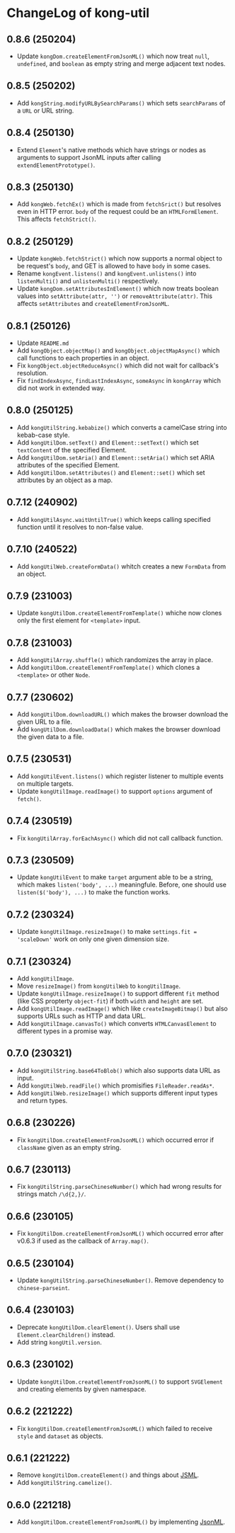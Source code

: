 # ChangeLog of kong-util

## 0.8.6 (250204)
* Update `kongDom.createElementFromJsonML()`
  which now treat `null`, `undefined`, and `boolean` as empty string
  and merge adjacent text nodes.

## 0.8.5 (250202)
* Add `kongString.modifyURLBySearchParams()`
  which sets `searchParams` of a `URL` or URL string.

## 0.8.4 (250130)
* Extend `Element`'s native methods which have strings or nodes as arguments
  to support JsonML inputs after calling `extendElementPrototype()`.

## 0.8.3 (250130)
* Add `kongWeb.fetchEx()`
  which is made from `fetchSrict()` but resolves even in HTTP error.
  `body` of the request could be an `HTMLFormElement`.
  This affects `fetchStrict()`.

## 0.8.2 (250129)
* Update `kongWeb.fetchStrict()`
  which now supports a normal object to be request's `body`,
  and GET is allowed to have `body` in some cases.
* Rename `kongEvent.listens()` and `kongEvent.unlistens()`
  into `listenMulti()` and `unlistenMulti()` respectively.
* Update `kongDom.setAttributesInElement()`
  which now treats boolean values into `setAttribute(attr, '')` or `removeAttribute(attr)`.
  This affects `setAttributes` and `createElementFromJsonML`.

## 0.8.1 (250126)
* Update `README.md`
* Add `kongObject.objectMap()` and `kongObject.objectMapAsync()`
  which call functions to each properties in an object.
* Fix `kongObject.objectReduceAsync()`
  which did not wait for callback's resolution.
* Fix `findIndexAsync`, `findLastIndexAsync`, `someAsync` in `kongArray`
  which did not work in extended way.

## 0.8.0 (250125)
* Add `kongUtilString.kebabize()`
  which converts a camelCase string into kebab-case style.
* Add `kongUtilDom.setText()` and `Element::setText()`
  which set `textContent` of the specified Element.
* Add `kongUtilDom.setAria()` and `Element::setAria()`
  which set ARIA attributes of the specified Element.
* Add `kongUtilDom.setAttributes()` and `Element::set()`
  which set attributes by an object as a map.

## 0.7.12 (240902)
* Add `kongUtilAsync.waitUntilTrue()`
  which keeps calling specified function until it resolves to non-false value.

## 0.7.10 (240522)
* Add `kongUtilWeb.createFormData()`
  whitch creates a new `FormData` from an object.

## 0.7.9 (231003)
* Update `kongUtilDom.createElementFromTemplate()`
  whiche now clones only the first element for `<template>` input.

## 0.7.8 (231003)
* Add `kongUtilArray.shuffle()`
  which randomizes the array in place.
* Add `kongUtilDom.createElementFromTemplate()`
  which clones a `<template>` or other `Node`.

## 0.7.7 (230602)
* Add `kongUtilDom.downloadURL()`
  which makes the browser download the given URL to a file.
* Add `kongUtilDom.downloadData()`
  which makes the browser download the given data to a file.

## 0.7.5 (230531)
* Add `kongUtilEvent.listens()`
  which register listener to multiple events on multiple targets.
* Update `kongUtilImage.readImage()`
  to support `options` argument of `fetch()`.

## 0.7.4 (230519)
* Fix `kongUtilArray.forEachAsync()`
  which did not call callback function.

## 0.7.3 (230509)
* Update `kongUtilEvent`
  to make `target` argument able to be a string, which makes `listen('body', ...)` meaningfule.
  Before, one should use `listen($('body'), ...)` to make the function works.

## 0.7.2 (230324)
* Update `kongUtilImage.resizeImage()`
  to make `settings.fit = 'scaleDown'` work on only one given dimension size.

## 0.7.1 (230324)
* Add `kongUtilImage`.
* Move `resizeImage()` from `kongUtilWeb` to `kongUtilImage`.
* Update `kongUtilImage.resizeImage()`
  to support different `fit` method (like CSS propterty `object-fit`) if both `width` and `height` are set.
* Add `kongUtilImage.readImage()`
  which like `createImageBitmap()` but also supports URLs such as HTTP and data URL.
* Add `kongUtilImage.canvasTo()`
  which converts `HTMLCanvasElement` to different types in a promise way.

## 0.7.0 (230321)
* Add `kongUtilString.base64ToBlob()`
  which also supports data URL as input.
* Add `kongUtilWeb.readFile()`
  which promisifies `FileReader.readAs*`.
* Add `kongUtilWeb.resizeImage()`
  which supports different input types and return types.

## 0.6.8 (230226)
* Fix `kongUtilDom.createElementFromJsonML()`
  which occurred error if `className` given as an empty string.

## 0.6.7 (230113)
* Fix `kongUtilString.parseChineseNumber()`
  which had wrong results for strings match `/\d{2,}/`.

## 0.6.6 (230105)
* Fix `kongUtilDom.createElementFromJsonML()`
  which occurred error after v0.6.3 if used as the callback of `Array.map()`.

## 0.6.5 (230104)
* Update `kongUtilString.parseChineseNumber()`.
  Remove dependency to `chinese-parseint`.

## 0.6.4 (230103)
* Deprecate `kongUtilDom.clearElement()`.
  Users shall use `Element.clearChildren()` instead.
* Add string `kongUtil.version`.

## 0.6.3 (230102)
* Update `kongUtilDom.createElementFromJsonML()` to support `SVGElement` and creating elements by given namespace.

## 0.6.2 (221222)
* Fix `kongUtilDom.createElementFromJsonML()`
  which failed to receive `style` and `dataset` as objects.

## 0.6.1 (221222)
* Remove `kongUtilDom.createElement()` and things about [JSML](https://github.com/kong0107/jsml).
* Add `kongUtilString.camelize()`.

## 0.6.0 (221218)
* Add `kongUtilDom.createElementFromJsonML()` by implementing [JsonML](http://www.jsonml.org/).
